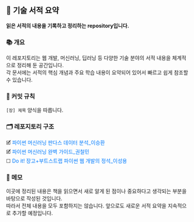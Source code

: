 <h2>📖 기술 서적 요약</h2>
<strong>읽은 서적의 내용을 기록하고 정리하는 repository입니다.</strong>

<h3>📚 개요</h3>
이 레포지토리는 웹 개발, 머신러닝, 딥러닝 등 다양한 기술 분야의 서적 내용을 체계적으로 정리해 둔 공간입니다.<br>
각 문서에는 서적의 핵심 개념과 주요 학습 내용이 요약되어 있어서 빠르고 쉽게 참조할 수 있습니다.

<h3>🔖 커밋 규칙</h3>
<code>[장] 제목</code> 양식을 따릅니다.<br>

<h3>🗂️ 레포지토리 구조</h3>
🗹 <a href="https://search.shopping.naver.com/book/catalog/32473421116?cat_id=50010921&frm=PBOKPRO&query=%ED%8C%8C%EC%9D%B4%EC%8D%AC+%EB%A8%B8%EC%8B%A0%EB%9F%AC%EB%8B%9D+%ED%8C%90%EB%8B%A4%EC%8A%A4+%EB%8D%B0%EC%9D%B4%ED%84%B0+%EB%B6%84%EC%84%9D&NaPm=ct%3Dlzql8ivk%7Cci%3D71af72a4ac0d9ab9c151edf0246d7a1465d34211%7Ctr%3Dboknx%7Csn%3D95694%7Chk%3D227008d68c7aa45e44e81542160ebf6f1923687a" style="text-decoration: none; color: #007bff;">파이썬 머신러닝 판다스 데이터 분석_이승환</a><br>
🗹 <a href="https://search.shopping.naver.com/book/catalog/32485894885?cat_id=50010920&frm=PBOKPRO&query=%ED%8C%8C%EC%9D%B4%EC%8D%AC+%EC%99%84%EB%B2%BD%EA%B0%80%EC%9D%B4%EB%93%9C&NaPm=ct%3Dlztl8lk0%7Cci%3Dc70dc29e6d0d5ce158283d863fe6734051ca800f%7Ctr%3Dboknx%7Csn%3D95694%7Chk%3D610c3cf99c6f6956b1f55019d3f8f53344e774a9" style="text-decoration: none; color: #007bff;">파이썬 머신러닝 완벽 가이드_권철민</a><br>
☐ <a href="https://search.shopping.naver.com/book/catalog/32485894885?cat_id=50010920&frm=PBOKPRO&query=%ED%8C%8C%EC%9D%B4%EC%8D%AC+%EC%99%84%EB%B2%BD%EA%B0%80%EC%9D%B4%EB%93%9C&NaPm=ct%3Dlztl8lk0%7Cci%3Dc70dc29e6d0d5ce158283d863fe6734051ca800f%7Ctr%3Dboknx%7Csn%3D95694%7Chk%3D610c3cf99c6f6956b1f55019d3f8f53344e774a9" style="text-decoration: none; color: #007bff;">Do it! 장고+부트스트랩 파이썬 웹 개발의 정석_이성용</a><br>


<h3>📝 메모</h3>
이곳에 정리된 내용은 책을 읽으면서 새로 알게 된 점이나 중요하다고 생각되는 부분을 바탕으로 작성된 것입니다.<br>
따라서 전체 내용을 모두 포함하지는 않습니다. 앞으로도 새로운 서적 요약을 지속적으로 추가할 예정입니다.
